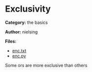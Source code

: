# Exclusivity
**Category:** the basics

**Author:** nielsing

**Files:**
* [enc.txt](./enc.txt)
* [enc.py](./enc.py)

Some ors are more exclusive than others
